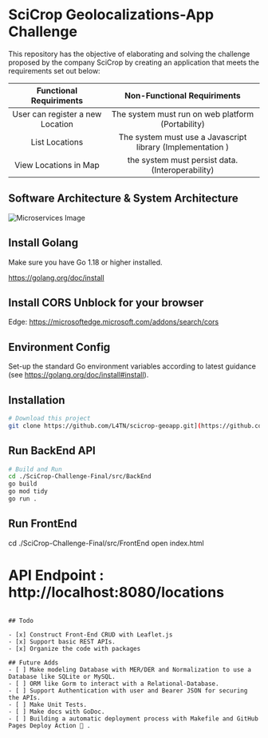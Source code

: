 # SciCrop Geolocalizations-App Challenge
This repository has the objective of elaborating and solving the challenge proposed by the company SciCrop by creating an application that meets the requirements set out below:

| Functional Requiriments                | Non-Functional Requiriments                                   | 
| :----------------------:               | :----------------------------------------------------------:  | 
| User can register a new Location       | The system must run on web platform (Portability)             | 
| List     Locations                     | The system must use a Javascript library (Implementation )    |                                               
| View Locations in Map                  | the system must persist data. (Interoperability) | 


## Software Architecture & System Architecture
![Microservices Image](https://user-images.githubusercontent.com/75400361/169652789-c16708cb-dd6e-4abb-b030-1d6dc566ace9.png)


## Install Golang
Make sure you have Go 1.18 or higher installed.

https://golang.org/doc/install

## Install CORS Unblock for your browser

Edge: https://microsoftedge.microsoft.com/addons/search/cors

## Environment Config

Set-up the standard Go environment variables according to latest guidance (see https://golang.org/doc/install#install).

## Installation
```bash
# Download this project
git clone https://github.com/L4TN/scicrop-geoapp.git](https://github.com/L4TN/SciCrop-Challenge-Final.git
```

## Run BackEnd API
```bash
# Build and Run
cd ./SciCrop-Challenge-Final/src/BackEnd
go build
go mod tidy
go run .
```

## Run FrontEnd 
cd ./SciCrop-Challenge-Final/src/FrontEnd
open index.html


# API Endpoint : http://localhost:8080/locations
```

## Todo

- [x] Construct Front-End CRUD with Leaflet.js
- [x] Support basic REST APIs.
- [x] Organize the code with packages

## Future Adds
- [ ] Make modeling Database with MER/DER and Normalization to use a Database like SQLite or MySQL.
- [ ] ORM like Gorm to interact with a Relational-Database.
- [ ] Support Authentication with user and Bearer JSON for securing the APIs.
- [ ] Make Unit Tests.
- [ ] Make docs with GoDoc.
- [ ] Building a automatic deployment process with Makefile and GitHub Pages Deploy Action 🚀 .


